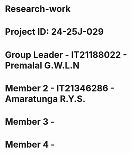 # Research-work
# Project ID: 24-25J-029
# Group Leader - IT21188022 - Premalal G.W.L.N
# Member 2 - IT21346286 - Amaratunga R.Y.S.
# Member 3 -
# Member 4 - 
